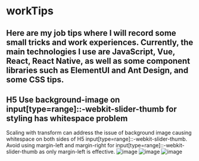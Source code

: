 # workTips

## Here are my job tips where I will record some small tricks and work experiences. Currently, the main technologies I use are JavaScript, Vue, React, React Native, as well as some component libraries such as ElementUI and Ant Design, and some CSS tips.

## H5 Use background-image on input[type=range]::-webkit-slider-thumb for styling has whitespace problem

Scaling with transform can address the issue of background image causing whitespace on both sides of H5 input[type=range]::-webkit-slider-thumb. Avoid using margin-left and margin-right for input[type=range]::-webkit-slider-thumb as only margin-left is effective. 
![image](https://github.com/bituo123/workTips/assets/60815483/c58f3b4c-5920-4699-bdde-71918818cbb3)
![image](https://github.com/bituo123/workTips/assets/60815483/a5b367a8-4e08-4bf3-a0f7-d14942a1db53)
![image](https://github.com/bituo123/workTips/assets/60815483/e5b3097a-f3f2-4b82-820e-987f75d9438b)
